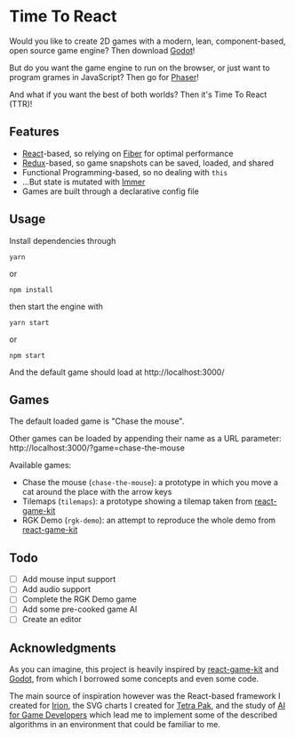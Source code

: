 # Time To React

Would you like to create 2D games with a modern, lean, component-based, open source game engine? Then download [Godot](https://godotengine.org/)!

But do you want the game engine to run on the browser, or just want to program grames in JavaScript? Then go for [Phaser](https://phaser.io/)!

And what if you want the best of both worlds? Then it's Time To React (TTR)!

## Features

- [React](https://reactjs.org/)-based, so relying on [Fiber](https://github.com/acdlite/react-fiber-architecture) for optimal performance
- [Redux](https://redux.js.org/)-based, so game snapshots can be saved, loaded, and shared
- Functional Programming-based, so no dealing with `this`
- ...But state is mutated with [Immer](https://immerjs.github.io/immer/docs/introduction)
- Games are built through a declarative config file

## Usage

Install dependencies through

```
yarn
```

or

```
npm install
```

then start the engine with

```
yarn start
```

or

```
npm start
```

And the default game should load at http://localhost:3000/

## Games

The default loaded game is "Chase the mouse".

Other games can be loaded by appending their name as a URL parameter: http://localhost:3000/?game=chase-the-mouse

Available games:

- Chase the mouse (`chase-the-mouse`): a prototype in which you move a cat around the place with the arrow keys
- Tilemaps (`tilemaps`): a prototype showing a tilemap taken from [react-game-kit](https://github.com/FormidableLabs/react-game-kit)
- RGK Demo (`rgk-demo`): an attempt to reproduce the whole demo from [react-game-kit](https://github.com/FormidableLabs/react-game-kit)

## Todo

- [ ] Add mouse input support
- [ ] Add audio support
- [ ] Complete the RGK Demo game
- [ ] Add some pre-cooked game AI
- [ ] Create an editor

## Acknowledgments

As you can imagine, this project is heavily inspired by [react-game-kit](https://github.com/FormidableLabs/react-game-kit) and [Godot](https://godotengine.org/), from which I borrowed some concepts and even some code.

The main source of inspiration however was the React-based framework I created for [Irion](https://www.irion-edm.com/), the SVG charts I created for [Tetra Pak](https://www.tetrapak.com/), and the study of [AI for Game Developers](https://www.oreilly.com/library/view/ai-for-game/0596005555/) which lead me to implement some of the described algorithms in an environment that could be familiar to me.
